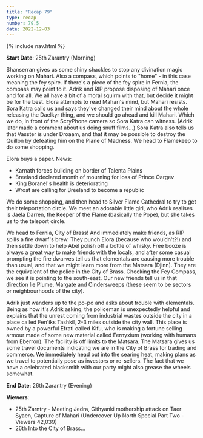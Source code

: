 ```yaml
---
title: "Recap 79"
type: recap
number: 79.5
date: 2022-12-03
---
```


{% include nav.html %}

**Start Date**: 25th Zarantry (Morning)

Shanserran gives us some shiny shackles to stop any divination magic working on Mahari. Also a compass, which points to "home" - in this case meaning the fey spire. If there's a piece of the fey spire in Fernia, the compass may point to it. Adrik and RIP propose disposing of Mahari once and for all. We all have a bit of a moral squirm with that, but decide it might be for the best. Elora attempts to read Mahari's mind, but Mahari resists. Sora Katra calls us and says they've changed their mind about the whole releasing the Daelkyr thing, and we should go ahead and kill Mahari. Which we do, in front of the ScryPhone camera so Sora Katra can witness. (Adrik later made a comment about us doing snuff films…) Sora Katra also tells us that Vasster is under Droaam, and that it may be possible to destroy the Quillon by defeating him on the Plane of Madness. We head to Flamekeep to do some shopping.

Elora buys a paper. News:
- Karnath forces building on border of Talenta Plains
- Breeland declared month of mourning for loss of Prince Oargev
- King Boranel's health is deteriorating
- Wroat are calling for Breeland to become a republic

We do some shopping, and then head to Silver Flame Cathedral to try to get their teleportation circle. We meet an adorable little girl, who Adrik realises is Jaela Darren, the Keeper of the Flame (basically the Pope), but she takes us to the teleport circle.

We head to Fernia, City of Brass! And immediately make friends, as RIP spills a fire dwarf's brew. They punch Elora (because who wouldn't?!) and then settle down to help Abel polish off a bottle of whisky. Free booze is always a great way to make friends with the locals, and after some casual prompting the fire dwarves tell us that elementals are causing more trouble than usual, and that we might learn more from the Matsara (Djinn). They are the equivalent of the police in the City of Brass. Checking the Fey Compass, we see it is pointing to the south-east. Our new friends tell us in that direction lie Plume, Margate and Cindersweeps (these seem to be sectors or neighbourhoods of the city).

Adrik just wanders up to the po-po and asks about trouble with elementals. Being as how it's Adrik asking, the policeman is unexpectedly helpful and explains that the unrest coming from industrial wastes outside the city in a place called Fen'iks Tashkil, 2-3 miles outside the city wall. This place is owned by a powerful Efrati called Kifu, who is making a fortune selling armour made of some new material called Fernyxium (working with humans from Eberron). The facility is off limits to the Matsara. The Matsara gives us some travel documents indicating we are in the City of Brass for trading and commerce. We immediately head out into the searing heat, making plans as we travel to potentially pose as investors or re-sellers. The fact that we have a celebrated blacksmith with our party might also grease the wheels somewhat.

**End Date**: 26th Zarantry (Evening)

**Viewers**:
- 25th Zarntry - Meeting Jedra, Githyanki mothership attack on Taer Syaen, Capture of Mahari (Undercover Up North Special Part Two - Viewers 42,039)
- 26th Into the City of Brass…


